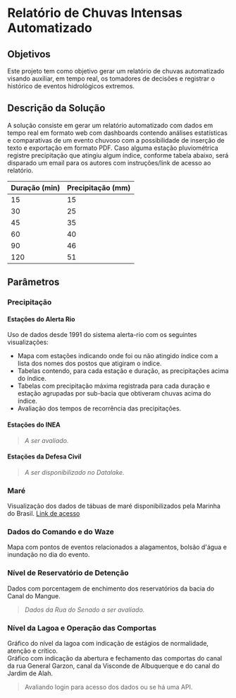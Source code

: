 # **Relatório de Chuvas Intensas Automatizado**

## **Objetivos**

Este projeto tem como objetivo gerar um relatório de chuvas automatizado visando auxiliar, em tempo real, os tomadores de decisões e registrar o histórico de eventos hidrológicos extremos.  

## **Descrição da Solução**

A solução consiste em gerar um relatório automatizado com dados em tempo real em formato web com dashboards contendo análises estatísticas e comparativas de um evento chuvoso com a possibilidade de inserção de texto e exportação em formato PDF. Caso alguma estação pluviométrica registre precipitação que atingiu algum índice, conforme tabela abaixo, será disparado um email para os autores com instruções/link de acesso ao relatório.

|     Duração (min)    |     Precipitação (mm)    |
|----------------------|--------------------------|
|     15               |     15                   |
|     30               |     25                   |
|     45               |     35                   |
|     60               |     40                   |
|     90               |     46                   |
|     120              |     51                   |

## **Parâmetros**

### **Precipitação**
#### **Estações do Alerta Rio**
Uso de dados desde 1991 do sistema alerta-rio com os seguintes visualizações:  
- Mapa com estações indicando onde foi ou não atingido índice com a lista dos nomes dos postos que atigiram o indice.
- Tabelas contendo, para cada estação e duração, as precipitações acima do índice.
- Tabelas com precipitação máxima registrada para cada duração e estação agrupadas por sub-bacia que obtiveram chuvas acima do índice.
- Avaliação dos tempos de recorrência das precipitações.

#### **Estações do INEA**
>_A ser avaliado._

#### **Estações da Defesa Civil**
>_A ser disponibilizado no Datalake._

### **Maré**
Visualização dos dados de tábuas de maré disponibilizados pela Marinha do Brasil. [Link de acesso](https://www.marinha.mil.br/chm/sites/www.marinha.mil.br.chm/files/dados_de_mare/41-porto_do_rio_de_janeiro.pdf)

### Dados do Comando e do Waze
Mapa com pontos de eventos relacionados a alagamentos, bolsão d'água e inundação no dia do evento.

### **Nível de Reservatório de Detenção**
Dados com porcentagem de enchimento dos reservatórios da bacia do Canal do Mangue.  
>_Dados da Rua do Senado a ser avaliado._

### **Nível da Lagoa e Operação das Comportas**
Gráfico do nível da lagoa com indicação de estágios de normalidade, atenção e crítico.  
Gráfico com indicação da abertura e fechamento das comportas do canal da rua General Garzon, canal da Visconde de Albuquerque e do canal do Jardim de Alah.
>Avaliando login para acesso dos dados ou se há uma API.



